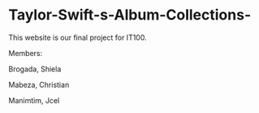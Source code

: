 # Taylor-Swift-s-Album-Collections-

This website is our final project for IT100.

Members:

Brogada, Shiela

Mabeza, Christian

Manimtim, Jcel
